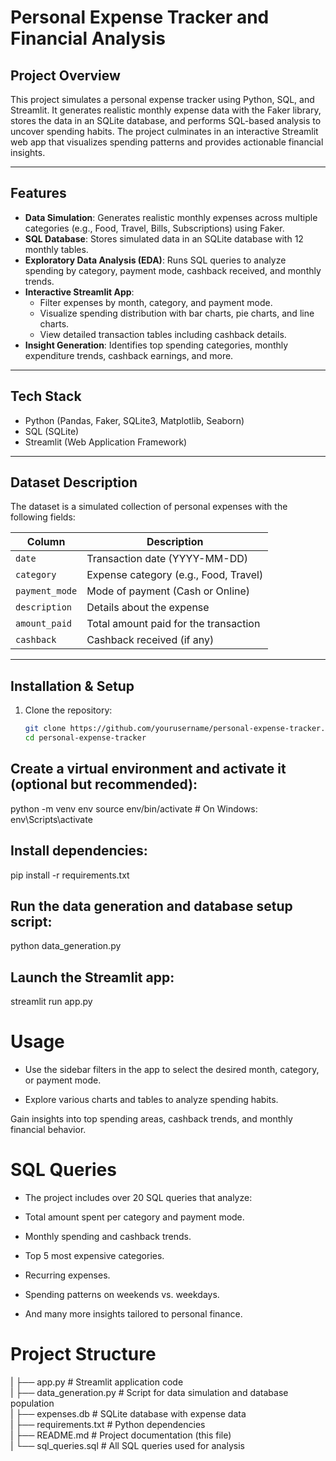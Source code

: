 # Personal Expense Tracker and Financial Analysis

## Project Overview

This project simulates a personal expense tracker using Python, SQL, and Streamlit. It generates realistic monthly expense data with the Faker library, stores the data in an SQLite database, and performs SQL-based analysis to uncover spending habits. The project culminates in an interactive Streamlit web app that visualizes spending patterns and provides actionable financial insights.

---

## Features

- **Data Simulation**: Generates realistic monthly expenses across multiple categories (e.g., Food, Travel, Bills, Subscriptions) using Faker.
- **SQL Database**: Stores simulated data in an SQLite database with 12 monthly tables.
- **Exploratory Data Analysis (EDA)**: Runs SQL queries to analyze spending by category, payment mode, cashback received, and monthly trends.
- **Interactive Streamlit App**:
  - Filter expenses by month, category, and payment mode.
  - Visualize spending distribution with bar charts, pie charts, and line charts.
  - View detailed transaction tables including cashback details.
- **Insight Generation**: Identifies top spending categories, monthly expenditure trends, cashback earnings, and more.

---

## Tech Stack

- Python (Pandas, Faker, SQLite3, Matplotlib, Seaborn)
- SQL (SQLite)
- Streamlit (Web Application Framework)

---

## Dataset Description

The dataset is a simulated collection of personal expenses with the following fields:

| Column       | Description                                |
|--------------|--------------------------------------------|
| `date`       | Transaction date (YYYY-MM-DD)              |
| `category`   | Expense category (e.g., Food, Travel)      |
| `payment_mode` | Mode of payment (Cash or Online)           |
| `description`| Details about the expense                   |
| `amount_paid`| Total amount paid for the transaction      |
| `cashback`   | Cashback received (if any)                  |

---

## Installation & Setup

1. Clone the repository:
   ```bash
   git clone https://github.com/yourusername/personal-expense-tracker.git
   cd personal-expense-tracker
## Create a virtual environment and activate it (optional but recommended):

python -m venv env
source env/bin/activate  # On Windows: env\Scripts\activate

## Install dependencies:
pip install -r requirements.txt

## Run the data generation and database setup script:

python data_generation.py

## Launch the Streamlit app:

streamlit run app.py
# Usage
- Use the sidebar filters in the app to select the desired month, category, or payment mode.

- Explore various charts and tables to analyze spending habits.

Gain insights into top spending areas, cashback trends, and monthly financial behavior.

# SQL Queries
- The project includes over 20 SQL queries that analyze:

- Total amount spent per category and payment mode.

- Monthly spending and cashback trends.

- Top 5 most expensive categories.

- Recurring expenses.

- Spending patterns on weekends vs. weekdays.

- And many more insights tailored to personal finance.

# Project Structure
| ├── app.py                   # Streamlit application code \
| ├── data_generation.py       # Script for data simulation and database population \
| ├── expenses.db              # SQLite database with expense data \
| ├── requirements.txt         # Python dependencies \
| ├── README.md                # Project documentation (this file) \
| └── sql_queries.sql          # All SQL queries used for analysis

